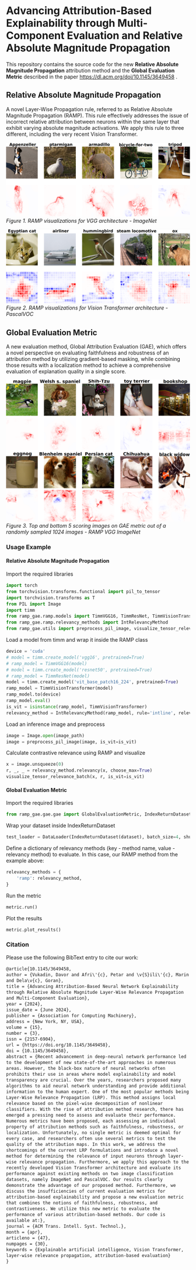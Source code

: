 # Advancing Attribution-Based Explainability through Multi-Component Evaluation and Relative Absolute Magnitude Propagation

This repository contains the source code for the new __Relative Absolute Magnitude Propagation__ attribution method and the __Global Evaluation Metric__ described in the paper https://dl.acm.org/doi/10.1145/3649458 .

## Relative Absolute Magnitude Propagation

A novel Layer-Wise Propagation rule, referred to as Relative Absolute Magnitude Propagation (RAMP). This rule effectively addresses the issue of incorrect relative attribution between neurons within the same layer that exhibit varying absolute magnitude activations. We apply this rule to three different, including the very recent Vision Transformer.

![Alt text](images/image-1.png)
*Figure 1. RAMP visualizations for VGG architecture - ImageNet*

![Alt text](images/image-2.png)
*Figure 2. RAMP visualizations for Vision Transformer architecture - PascalVOC*

## Global Evaluation Metric

A new evaluation method, Global Attribution Evaluation (GAE), which offers a novel perspective on evaluating faithfulness and robustness of an attribution method by utilizing gradient-based masking, while combining those results with a localization method to achieve a comprehensive evaluation of explanation quality in a single score.

![Alt text](images/image-4.png)
*Figure 3. Top and bottom 5 scoring images on GAE metric out of a randomly sampled 1024 images - RAMP VGG ImageNet*

### Usage Example
#### Relative Absolute Magnitude Propagation
Import the required libraries
```python
import torch
from torchvision.transforms.functional import pil_to_tensor
import torchvision.transforms as T
from PIL import Image
import timm
from ramp_gae.ramp.models import TimmVGG16, TimmResNet, TimmVisionTransformer
from ramp_gae.ramp.relevancy_methods import IntRelevancyMethod
from ramp_gae.utils import preprocess_pil_image, visualize_tensor_relevance_batch
```
Load a model from timm and wrap it inside the RAMP class
```python
device = 'cuda'
# model = timm.create_model('vgg16', pretrained=True)
# ramp_model = TimmVGG16(model)
# model = timm.create_model('resnet50', pretrained=True)
# ramp_model = TimmResNet(model)
model = timm.create_model('vit_base_patch16_224', pretrained=True)
ramp_model = TimmVisionTransformer(model)
ramp_model.to(device)
ramp_model.eval()
is_vit = isinstance(ramp_model, TimmVisionTransformer)
relevancy_method = IntRelevancyMethod(ramp_model, rule='intline', relevancy_type='contrastive', device=device)
```
Load an inference image and preprocess
```python
image = Image.open(image_path)
image = preprocess_pil_image(image, is_vit=is_vit)
```
Calculate contrastive relevance using RAMP and visualize
```python
x = image.unsqueeze(0)
r, _, _ = relevancy_method.relevancy(x, choose_max=True)
visualize_tensor_relevance_batch(x, r, is_vit=is_vit)
```

#### Global Evaluation Metric
Import the required libraries
```python
from ramp_gae.gae.gae import GlobalEvaluationMetric, IndexReturnDataset
```
Wrap your dataset inside IndexReturnDataset
```python
test_loader = DataLoader(IndexReturnDataset(dataset), batch_size=4, shuffle=True)
```
Define a dictionary of relevancy methods (key - method name, value - relevancy method) to evaluate.
In this case, our RAMP method from the example above:
```python
relevancy_methods = {
    'ramp': relevancy_method,
}
```
Run the metric
```python
metric.run()
```
Plot the results
```python
metric.plot_results()
```

### Citation
Please use the following BibText entry to cite our work:
```
@article{10.1145/3649458,
author = {Vukadin, Davor and Afri\'{c}, Petar and \v{S}ili\'{c}, Marin and Dela\v{c}, Goran},
title = {Advancing Attribution-Based Neural Network Explainability through Relative Absolute Magnitude Layer-Wise Relevance Propagation and Multi-Component Evaluation},
year = {2024},
issue_date = {June 2024},
publisher = {Association for Computing Machinery},
address = {New York, NY, USA},
volume = {15},
number = {3},
issn = {2157-6904},
url = {https://doi.org/10.1145/3649458},
doi = {10.1145/3649458},
abstract = {Recent advancement in deep-neural network performance led to the development of new state-of-the-art approaches in numerous areas. However, the black-box nature of neural networks often prohibits their use in areas where model explainability and model transparency are crucial. Over the years, researchers proposed many algorithms to aid neural network understanding and provide additional information to the human expert. One of the most popular methods being Layer-Wise Relevance Propagation (LRP). This method assigns local relevance based on the pixel-wise decomposition of nonlinear classifiers. With the rise of attribution method research, there has emerged a pressing need to assess and evaluate their performance. Numerous metrics have been proposed, each assessing an individual property of attribution methods such as faithfulness, robustness, or localization. Unfortunately, no single metric is deemed optimal for every case, and researchers often use several metrics to test the quality of the attribution maps. In this work, we address the shortcomings of the current LRP formulations and introduce a novel method for determining the relevance of input neurons through layer-wise relevance propagation. Furthermore, we apply this approach to the recently developed Vision Transformer architecture and evaluate its performance against existing methods on two image classification datasets, namely ImageNet and PascalVOC. Our results clearly demonstrate the advantage of our proposed method. Furthermore, we discuss the insufficiencies of current evaluation metrics for attribution-based explainability and propose a new evaluation metric that combines the notions of faithfulness, robustness, and contrastiveness. We utilize this new metric to evaluate the performance of various attribution-based methods. Our code is available at:},
journal = {ACM Trans. Intell. Syst. Technol.},
month = {apr},
articleno = {47},
numpages = {30},
keywords = {Explainable artificial intelligence, Vision Transformer, layer-wise relevance propagation, attribution-based evaluation}
}
```

